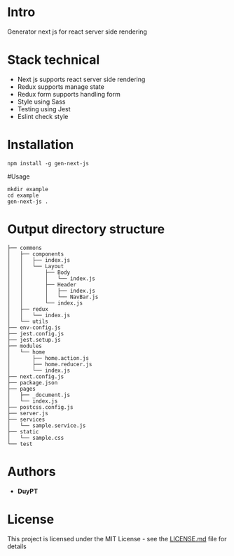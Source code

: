 # Intro
Generator next js for react server side rendering 

# Stack technical

- Next js supports react server side rendering
- Redux supports manage state
- Redux form supports handling form
- Style using Sass
- Testing using Jest
- Eslint check style

# Installation
```
npm install -g gen-next-js
```

#Usage
```
mkdir example
cd example
gen-next-js .
```

# Output directory structure
```
├── commons
│   ├── components
│   │   ├── index.js
│   │   └── Layout
│   │       ├── Body
│   │       │   └── index.js
│   │       ├── Header
│   │       │   ├── index.js
│   │       │   └── NavBar.js
│   │       └── index.js
│   ├── redux
│   │   └── index.js
│   └── utils
├── env-config.js
├── jest.config.js
├── jest.setup.js
├── modules
│   └── home
│       ├── home.action.js
│       ├── home.reducer.js
│       └── index.js
├── next.config.js
├── package.json
├── pages
│   ├── _document.js
│   └── index.js
├── postcss.config.js
├── server.js
├── services
│   └── sample.service.js
├── static
│   └── sample.css
└── test
```
# Authors

* **DuyPT**

# License
This project is licensed under the MIT License - see the [LICENSE.md](LICENSE.md) file for details